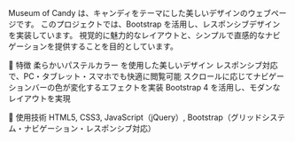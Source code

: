 Museum of Candy は、キャンディをテーマにした美しいデザインのウェブページです。
このプロジェクトでは、Bootstrap を活用し、レスポンシブデザインを実装しています。
視覚的に魅力的なレイアウトと、シンプルで直感的なナビゲーションを提供することを目的としています。

🎨 特徴
柔らかいパステルカラー を使用した美しいデザイン
レスポンシブ対応 で、PC・タブレット・スマホでも快適に閲覧可能
スクロールに応じてナビゲーションバーの色が変化するエフェクトを実装
Bootstrap 4 を活用し、モダンなレイアウトを実現

📌 使用技術
HTML5,
CSS3,
JavaScript（jQuery）,
Bootstrap（グリッドシステム・ナビゲーション・レスポンシブ対応）
